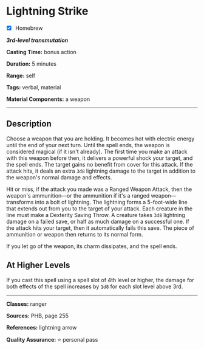 # Lightning Strike

- [x] Homebrew

***3rd-level transmutation***

**Casting Time:** bonus action

**Duration:** 5 minutes

**Range:** self

**Tags:** verbal, material

**Material Components:** a weapon

---

## Description
Choose a weapon that you are holding.
It becomes hot with electric energy until the end of your next turn.
Until the spell ends, the weapon is considered magical (if it isn't already).
The first time you make an attack with this weapon before then, it delivers a powerful shock your target, and the spell ends.
The target gains no benefit from cover for this attack.
If the attack hits, it deals an extra `3d8` lightning damage to the target in addition to the weapon's normal damage and effects.

Hit or miss, if the attack you made was a Ranged Weapon Attack, then the weapon's ammunition&mdash;or the ammunition if it's a ranged weapon&mdash;transforms into a bolt of lightning.
The lightning forms a 5-foot-wide line that extends out from you to the target of your attack.
Each creature in the line must make a Dexterity Saving Throw.
A creature takes `3d8` lightning damage on a failed save, or half as much damage on a successful one.
If the attack hits your target, then it automatically fails this save.
The piece of ammunition or weapon then returns to its normal form.

If you let go of the weapon, its charm dissipates, and the spell ends.

## At Higher Levels
If you cast this spell using a spell slot of 4th level or higher, the damage for both effects of the spell increases by `1d8` for each slot level above 3rd.

---

**Classes:** ranger

**Sources:** PHB, page 255

**References:** lightning arrow

**Quality Assurance:** :star: personal pass
